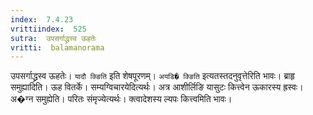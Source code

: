 ```yaml
---
index:  7.4.23
vrittiindex:  525
sutra:  उपसर्गाद्ध्रस्व ऊहतेः
vritti:  balamanorama 
---
```


उपसर्गाद्ध्रस्व ऊहतेः। `यादौ क्ङिति` इति शेषपूरणम्। `अयडि� क्ङिति` इत्यतस्तदनुवृत्तेरिति भावः। ब्राहृ समुह्यादिति। ऊह वितर्के। सम्यग्विचारयेदित्यर्थः। अत्र आशीर्लिङि यासुटः कित्त्वेन ऊकारस्य ह्रस्वः। अ�ग्न समुह्येति। परितः संमृज्येत्यर्थः। क्त्वादेशस्य ल्यपः कित्त्वमिति भावः। 

